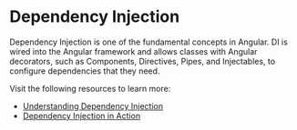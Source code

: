 # Dependency Injection

Dependency Injection is one of the fundamental concepts in Angular. DI is wired into the Angular framework and allows classes with Angular decorators, such as Components, Directives, Pipes, and Injectables, to configure dependencies that they need.

Visit the following resources to learn more:

- [Understanding Dependency Injection](https://angular.io/guide/dependency-injection)
- [Dependency Injection in Action](https://angular.io/guide/dependency-injection-in-action)